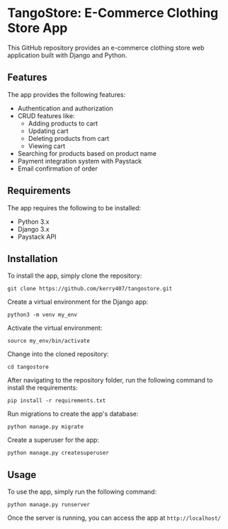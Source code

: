 

# TangoStore: E-Commerce Clothing Store App

This GitHub repository provides an e-commerce clothing store web application built with Django and Python.

## Features

The app provides the following features:

* Authentication and authorization
* CRUD features like:
  * Adding products to cart
  * Updating cart
  * Deleting products from cart
  * Viewing cart
* Searching for products based on product name
* Payment integration system with Paystack
* Email confirmation of order

## Requirements

The app requires the following to be installed:

* Python 3.x
* Django 3.x
* Paystack API

## Installation

To install the app, simply clone the repository:

`git clone https://github.com/kerry407/tangostore.git`

Create a virtual environment for the Django app:

 `python3 -m venv my_env`

Activate the virtual environment:

`source my_env/bin/activate`

Change into the cloned repository:

`cd tangostore`

After navigating to the repository folder, run the following command to install the requirements:

`pip install -r requirements.txt`

Run migrations to create the app's database:

`python manage.py migrate`

Create a superuser for the app:

`python manage.py createsuperuser`

## Usage

To use the app, simply run the following command:

`python manage.py runserver`

Once the server is running, you can access the app at `http://localhost/`
